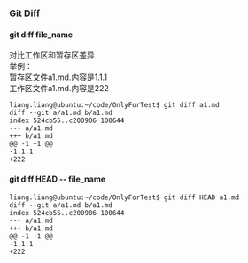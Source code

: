 ### Git Diff
#### git diff file_name  
对比工作区和暂存区差异  
举例：  
暂存区文件a1.md.内容是1.1.1  
工作区文件a1.md.内容是222
```git
liang.liang@ubuntu:~/code/OnlyForTest$ git diff a1.md 
diff --git a/a1.md b/a1.md
index 524cb55..c200906 100644
--- a/a1.md
+++ b/a1.md
@@ -1 +1 @@
-1.1.1
+222

```


#### git diff HEAD -- file_name
```git
liang.liang@ubuntu:~/code/OnlyForTest$ git diff HEAD a1.md 
diff --git a/a1.md b/a1.md
index 524cb55..c200906 100644
--- a/a1.md
+++ b/a1.md
@@ -1 +1 @@
-1.1.1
+222
```
